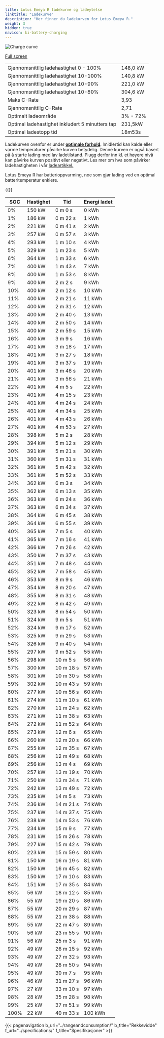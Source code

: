 ```yaml
---
title: Lotus Emeya R ladekurve og ladeytelse
linktitle: "Ladekurve"
description: "Her finner du ladekurven for Lotus Emeya R."
weight: 3
hidden: true
navicon: bi-battery-charging
---
```

<!-- markdownlint-disable MD033 -->
<img src="/images/models/lotus/emeya/emeya_r/chargingcurve.svg" alt="Charge curve" class="img-fluid">

[Full screen](/images/models/lotus/emeya/emeya_r/chargingcurve.svg)


<table class="table table-striped border">
<tbody>
<tr>
<td>Gjennomsnittlig ladehastighet 0 - 100%</td><td>148,0 kW</td>
</tr>
<tr>
<td>Gjennomsnittlig ladehastighet 10-100%</td><td>140,8 kW</td>
</tr>
<tr>
<td>Gjennomsnittlig ladehastighet 10-90%</td><td>221,0 kW</td>
</tr>
<tr>
<td>Gjennomsnittlig ladehastighet 10-80%</td><td>304,6 kW</td>
</tr>
<tr>
<td>Maks C-Rate</td><td>3,93</td>
</tr>
<tr>
<td>Gjennomsnittlig C-Rate</td><td>2,71</td>
</tr>
<tr>
<td>Optimalt ladeområde</td><td>3% - 72%</td>
</tr>
<tr>
<td>Optimal ladehastighet inkludert 5 minutters tap</td><td>231,5kW</td>
</tr>
<tr>
<td>Optimal ladestopp tid</td><td>18m53s</td>
</tr>
</tbody>
</table>


Ladekurven ovenfor er under **[optimale forhold](../../../../../technology/battery/charging/#temperatur)**. Imidlertid kan kalde eller varme temperaturer påvirke kurven betydelig. Denne kurven er også basert på å starte lading med lav ladetilstand. Plugg derfor inn kl. et høyere nivå kan påvirke kurven positivt eller negativt. Les mer om hva som påvirker ladehastigheten i vår [ladeartikkel.](../../../../../technology/battery/charging/)


Lotus Emeya R har batterioppvarming, noe som gjør lading ved en optimal batteritemperatur enklere.


{{<evkxdisplayaddarticle />}}
<table class="table table-striped border">
<thead>
<tr><th>SOC</th><th>Hastighet</th><th>Tid</th><th>Energi ladet</th></tr>
</thead>
<tbody>
<tr>
<td>0%</td><td>150 kW</td><td> 0 m 0 s </td><td>0 kWh </td>
</tr>
<tr>
<td>1%</td><td>186 kW</td><td> 0 m 22 s </td><td>1 kWh </td>
</tr>
<tr>
<td>2%</td><td>221 kW</td><td> 0 m 41 s </td><td>2 kWh </td>
</tr>
<tr>
<td>3%</td><td>257 kW</td><td> 0 m 57 s </td><td>3 kWh </td>
</tr>
<tr>
<td>4%</td><td>293 kW</td><td> 1 m 10 s </td><td>4 kWh </td>
</tr>
<tr>
<td>5%</td><td>329 kW</td><td> 1 m 23 s </td><td>5 kWh </td>
</tr>
<tr>
<td>6%</td><td>364 kW</td><td> 1 m 33 s </td><td>6 kWh </td>
</tr>
<tr>
<td>7%</td><td>400 kW</td><td> 1 m 43 s </td><td>7 kWh </td>
</tr>
<tr>
<td>8%</td><td>400 kW</td><td> 1 m 53 s </td><td>8 kWh </td>
</tr>
<tr>
<td>9%</td><td>400 kW</td><td> 2 m 2 s </td><td>9 kWh </td>
</tr>
<tr>
<td>10%</td><td>400 kW</td><td> 2 m 12 s </td><td>10 kWh </td>
</tr>
<tr>
<td>11%</td><td>400 kW</td><td> 2 m 21 s </td><td>11 kWh </td>
</tr>
<tr>
<td>12%</td><td>400 kW</td><td> 2 m 31 s </td><td>12 kWh </td>
</tr>
<tr>
<td>13%</td><td>400 kW</td><td> 2 m 40 s </td><td>13 kWh </td>
</tr>
<tr>
<td>14%</td><td>400 kW</td><td> 2 m 50 s </td><td>14 kWh </td>
</tr>
<tr>
<td>15%</td><td>400 kW</td><td> 2 m 59 s </td><td>15 kWh </td>
</tr>
<tr>
<td>16%</td><td>400 kW</td><td> 3 m 9 s </td><td>16 kWh </td>
</tr>
<tr>
<td>17%</td><td>401 kW</td><td> 3 m 18 s </td><td>17 kWh </td>
</tr>
<tr>
<td>18%</td><td>401 kW</td><td> 3 m 27 s </td><td>18 kWh </td>
</tr>
<tr>
<td>19%</td><td>401 kW</td><td> 3 m 37 s </td><td>19 kWh </td>
</tr>
<tr>
<td>20%</td><td>401 kW</td><td> 3 m 46 s </td><td>20 kWh </td>
</tr>
<tr>
<td>21%</td><td>401 kW</td><td> 3 m 56 s </td><td>21 kWh </td>
</tr>
<tr>
<td>22%</td><td>401 kW</td><td> 4 m 5 s </td><td>22 kWh </td>
</tr>
<tr>
<td>23%</td><td>401 kW</td><td> 4 m 15 s </td><td>23 kWh </td>
</tr>
<tr>
<td>24%</td><td>401 kW</td><td> 4 m 24 s </td><td>24 kWh </td>
</tr>
<tr>
<td>25%</td><td>401 kW</td><td> 4 m 34 s </td><td>25 kWh </td>
</tr>
<tr>
<td>26%</td><td>401 kW</td><td> 4 m 43 s </td><td>26 kWh </td>
</tr>
<tr>
<td>27%</td><td>401 kW</td><td> 4 m 53 s </td><td>27 kWh </td>
</tr>
<tr>
<td>28%</td><td>398 kW</td><td> 5 m 2 s </td><td>28 kWh </td>
</tr>
<tr>
<td>29%</td><td>394 kW</td><td> 5 m 12 s </td><td>29 kWh </td>
</tr>
<tr>
<td>30%</td><td>391 kW</td><td> 5 m 21 s </td><td>30 kWh </td>
</tr>
<tr>
<td>31%</td><td>360 kW</td><td> 5 m 31 s </td><td>31 kWh </td>
</tr>
<tr>
<td>32%</td><td>361 kW</td><td> 5 m 42 s </td><td>32 kWh </td>
</tr>
<tr>
<td>33%</td><td>361 kW</td><td> 5 m 52 s </td><td>33 kWh </td>
</tr>
<tr>
<td>34%</td><td>362 kW</td><td> 6 m 3 s </td><td>34 kWh </td>
</tr>
<tr>
<td>35%</td><td>362 kW</td><td> 6 m 13 s </td><td>35 kWh </td>
</tr>
<tr>
<td>36%</td><td>363 kW</td><td> 6 m 24 s </td><td>36 kWh </td>
</tr>
<tr>
<td>37%</td><td>363 kW</td><td> 6 m 34 s </td><td>37 kWh </td>
</tr>
<tr>
<td>38%</td><td>364 kW</td><td> 6 m 45 s </td><td>38 kWh </td>
</tr>
<tr>
<td>39%</td><td>364 kW</td><td> 6 m 55 s </td><td>39 kWh </td>
</tr>
<tr>
<td>40%</td><td>365 kW</td><td> 7 m 5 s </td><td>40 kWh </td>
</tr>
<tr>
<td>41%</td><td>365 kW</td><td> 7 m 16 s </td><td>41 kWh </td>
</tr>
<tr>
<td>42%</td><td>366 kW</td><td> 7 m 26 s </td><td>42 kWh </td>
</tr>
<tr>
<td>43%</td><td>350 kW</td><td> 7 m 37 s </td><td>43 kWh </td>
</tr>
<tr>
<td>44%</td><td>351 kW</td><td> 7 m 48 s </td><td>44 kWh </td>
</tr>
<tr>
<td>45%</td><td>352 kW</td><td> 7 m 58 s </td><td>45 kWh </td>
</tr>
<tr>
<td>46%</td><td>353 kW</td><td> 8 m 9 s </td><td>46 kWh </td>
</tr>
<tr>
<td>47%</td><td>354 kW</td><td> 8 m 20 s </td><td>47 kWh </td>
</tr>
<tr>
<td>48%</td><td>355 kW</td><td> 8 m 31 s </td><td>48 kWh </td>
</tr>
<tr>
<td>49%</td><td>322 kW</td><td> 8 m 42 s </td><td>49 kWh </td>
</tr>
<tr>
<td>50%</td><td>323 kW</td><td> 8 m 54 s </td><td>50 kWh </td>
</tr>
<tr>
<td>51%</td><td>324 kW</td><td> 9 m 5 s </td><td>51 kWh </td>
</tr>
<tr>
<td>52%</td><td>324 kW</td><td> 9 m 17 s </td><td>52 kWh </td>
</tr>
<tr>
<td>53%</td><td>325 kW</td><td> 9 m 29 s </td><td>53 kWh </td>
</tr>
<tr>
<td>54%</td><td>326 kW</td><td> 9 m 40 s </td><td>54 kWh </td>
</tr>
<tr>
<td>55%</td><td>297 kW</td><td> 9 m 52 s </td><td>55 kWh </td>
</tr>
<tr>
<td>56%</td><td>298 kW</td><td> 10 m 5 s </td><td>56 kWh </td>
</tr>
<tr>
<td>57%</td><td>300 kW</td><td> 10 m 18 s </td><td>57 kWh </td>
</tr>
<tr>
<td>58%</td><td>301 kW</td><td> 10 m 30 s </td><td>58 kWh </td>
</tr>
<tr>
<td>59%</td><td>302 kW</td><td> 10 m 43 s </td><td>59 kWh </td>
</tr>
<tr>
<td>60%</td><td>277 kW</td><td> 10 m 56 s </td><td>60 kWh </td>
</tr>
<tr>
<td>61%</td><td>274 kW</td><td> 11 m 10 s </td><td>61 kWh </td>
</tr>
<tr>
<td>62%</td><td>270 kW</td><td> 11 m 24 s </td><td>62 kWh </td>
</tr>
<tr>
<td>63%</td><td>271 kW</td><td> 11 m 38 s </td><td>63 kWh </td>
</tr>
<tr>
<td>64%</td><td>272 kW</td><td> 11 m 52 s </td><td>64 kWh </td>
</tr>
<tr>
<td>65%</td><td>273 kW</td><td> 12 m 6 s </td><td>65 kWh </td>
</tr>
<tr>
<td>66%</td><td>260 kW</td><td> 12 m 20 s </td><td>66 kWh </td>
</tr>
<tr>
<td>67%</td><td>255 kW</td><td> 12 m 35 s </td><td>67 kWh </td>
</tr>
<tr>
<td>68%</td><td>256 kW</td><td> 12 m 49 s </td><td>68 kWh </td>
</tr>
<tr>
<td>69%</td><td>256 kW</td><td> 13 m 4 s </td><td>69 kWh </td>
</tr>
<tr>
<td>70%</td><td>257 kW</td><td> 13 m 19 s </td><td>70 kWh </td>
</tr>
<tr>
<td>71%</td><td>250 kW</td><td> 13 m 34 s </td><td>71 kWh </td>
</tr>
<tr>
<td>72%</td><td>242 kW</td><td> 13 m 49 s </td><td>72 kWh </td>
</tr>
<tr>
<td>73%</td><td>235 kW</td><td> 14 m 5 s </td><td>73 kWh </td>
</tr>
<tr>
<td>74%</td><td>236 kW</td><td> 14 m 21 s </td><td>74 kWh </td>
</tr>
<tr>
<td>75%</td><td>237 kW</td><td> 14 m 37 s </td><td>75 kWh </td>
</tr>
<tr>
<td>76%</td><td>238 kW</td><td> 14 m 53 s </td><td>76 kWh </td>
</tr>
<tr>
<td>77%</td><td>234 kW</td><td> 15 m 9 s </td><td>77 kWh </td>
</tr>
<tr>
<td>78%</td><td>231 kW</td><td> 15 m 26 s </td><td>78 kWh </td>
</tr>
<tr>
<td>79%</td><td>227 kW</td><td> 15 m 42 s </td><td>79 kWh </td>
</tr>
<tr>
<td>80%</td><td>223 kW</td><td> 15 m 59 s </td><td>80 kWh </td>
</tr>
<tr>
<td>81%</td><td>150 kW</td><td> 16 m 19 s </td><td>81 kWh </td>
</tr>
<tr>
<td>82%</td><td>150 kW</td><td> 16 m 45 s </td><td>82 kWh </td>
</tr>
<tr>
<td>83%</td><td>150 kW</td><td> 17 m 10 s </td><td>83 kWh </td>
</tr>
<tr>
<td>84%</td><td>151 kW</td><td> 17 m 35 s </td><td>84 kWh </td>
</tr>
<tr>
<td>85%</td><td>56 kW</td><td> 18 m 12 s </td><td>85 kWh </td>
</tr>
<tr>
<td>86%</td><td>55 kW</td><td> 19 m 20 s </td><td>86 kWh </td>
</tr>
<tr>
<td>87%</td><td>55 kW</td><td> 20 m 29 s </td><td>87 kWh </td>
</tr>
<tr>
<td>88%</td><td>55 kW</td><td> 21 m 38 s </td><td>88 kWh </td>
</tr>
<tr>
<td>89%</td><td>55 kW</td><td> 22 m 47 s </td><td>89 kWh </td>
</tr>
<tr>
<td>90%</td><td>56 kW</td><td> 23 m 55 s </td><td>90 kWh </td>
</tr>
<tr>
<td>91%</td><td>56 kW</td><td> 25 m 3 s </td><td>91 kWh </td>
</tr>
<tr>
<td>92%</td><td>49 kW</td><td> 26 m 15 s </td><td>92 kWh </td>
</tr>
<tr>
<td>93%</td><td>49 kW</td><td> 27 m 32 s </td><td>93 kWh </td>
</tr>
<tr>
<td>94%</td><td>49 kW</td><td> 28 m 50 s </td><td>94 kWh </td>
</tr>
<tr>
<td>95%</td><td>49 kW</td><td> 30 m 7 s </td><td>95 kWh </td>
</tr>
<tr>
<td>96%</td><td>46 kW</td><td> 31 m 27 s </td><td>96 kWh </td>
</tr>
<tr>
<td>97%</td><td>27 kW</td><td> 33 m 10 s </td><td>97 kWh </td>
</tr>
<tr>
<td>98%</td><td>28 kW</td><td> 35 m 28 s </td><td>98 kWh </td>
</tr>
<tr>
<td>99%</td><td>25 kW</td><td> 37 m 51 s </td><td>99 kWh </td>
</tr>
<tr>
<td>100%</td><td>22 kW</td><td> 40 m 33 s </td><td>100 kWh </td>
</tr>
</tbody>
</table>


{{< pagenavigation b_url="../rangeandconsumption/" b_title="Rekkevidde" f_url="../specifications/" f_title="Spesifikasjoner" >}}
